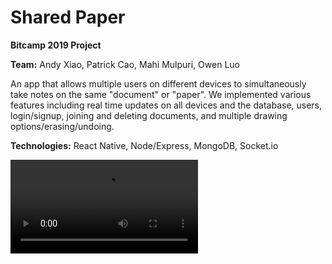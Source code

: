# Shared Paper

**Bitcamp 2019 Project**

**Team:** Andy Xiao, Patrick Cao, Mahi Mulpuri, Owen Luo

An app that allows multiple users on different devices to simultaneously take notes on the same "document" or "paper". We implemented various features including real time updates on all devices and the database, users, login/signup, joining and deleting documents, and multiple drawing options/erasing/undoing.

**Technologies:** React Native, Node/Express, MongoDB, Socket.io

![See it in use](/media/part1.mp4)
